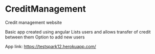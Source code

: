 # CreditManagement
Credit management website

Basic app created using angular
Lists users and allows transfer of credit between them
Option to add new users

App link: https://testspark12.herokuapp.com/
